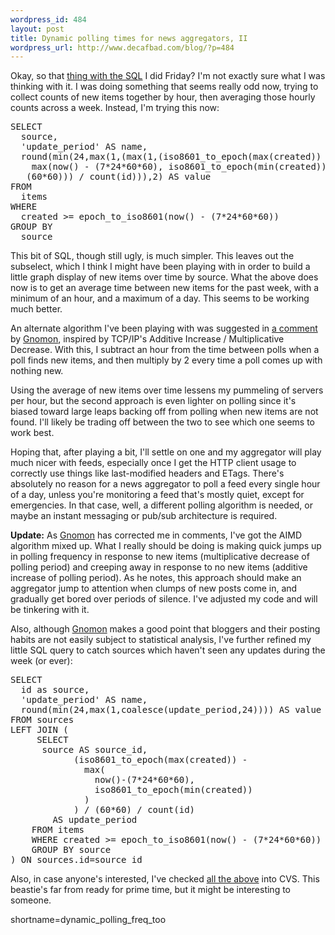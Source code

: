 ```yaml
--- 
wordpress_id: 484
layout: post
title: Dynamic polling times for news aggregators, II
wordpress_url: http://www.decafbad.com/blog/?p=484
---
```

<p>
Okay, so that <a href="http://www.decafbad.com/blog/tech/dynamic_feed_scan_times.html">thing with the SQL</a> I did Friday?
I'm not exactly sure what I was thinking with it.  I was doing something
that seems really odd now, trying to collect counts of new items together
by hour, then averaging those hourly counts across a week.  Instead, I'm
trying this now:
</p>

<pre>SELECT
  source,
  'update_period' AS name,
  round(min(24,max(1,(max(1,(iso8601_to_epoch(max(created)) -
    max(now() - (7*24*60*60), iso8601_to_epoch(min(created)))) /
   (60*60))) / count(id))),2) AS value
FROM
  items
WHERE
  created >= epoch_to_iso8601(now() - (7*24*60*60)) 
GROUP BY
  source</pre>

<p>
This bit of SQL, though still ugly, is much simpler.  This leaves out
the subselect, which I think I might have been playing with in order
to build a little graph display of new items over time by source.  What
the above does now is to get an average time between new items for the
past week, with a minimum of an hour, and a maximum of a day.  This
seems to be working much better.
</p>

<p>
An alternate algorithm I've been playing with was suggested in
<a href="http://www.decafbad.com/comments/tech/dynamic_feed_scan_times/#comment-aofdehdefioofcb">a comment</a>
by <a href="http://24.102.209.201/weblogs/ben/">Gnomon</a>,
inspired by TCP/IP's Additive Increase / Multiplicative Decrease.
With this, I subtract an hour from the time between polls when a
poll finds new items, and then multiply by 2 every time a poll
comes up with nothing new.
</p>

<p>
Using the average of new items over time lessens my pummeling
of servers per hour, but the second approach is even lighter
on polling since it's biased toward large leaps backing off
from polling when new items are not found.  I'll likely be trading
off between the two to see which one seems to work best.
</p>

<p>
Hoping that, after playing a bit, I'll settle on one and my
aggregator will play much nicer with feeds, especially once
I get the HTTP client usage to correctly use things like
last-modified headers and ETags.  There's absolutely no reason
for a news aggregator to poll a feed every single hour of a day,
unless you're monitoring a feed that's mostly quiet, except
for emergencies.  In that case, well, a different polling
algorithm is needed, or maybe an instant messaging or pub/sub
architecture is required.
</p>

<p>
<b>Update:</b> As <a href="http://24.102.209.201/weblogs/ben/">Gnomon</a>
has corrected me in comments, I've got the AIMD algorithm mixed up.
What I really should be doing is making quick jumps up in polling
frequency in response to new items (multiplicative decrease of
polling period) and creeping away in response to no new items
(additive increase of polling period).  As he notes, this approach
should make an aggregator jump to attention when clumps of new
posts come in, and gradually get bored over periods of silence.
I've adjusted my code and will be tinkering with it.
</p>

<p>
Also, although <a href="http://24.102.209.201/weblogs/ben/">Gnomon</a> makes
a good point that bloggers and their posting habits are not easily
subject to statistical analysis,
I've further refined my little SQL query to catch sources
which haven't seen any updates during the week (or ever):
</p>

<pre>SELECT 
  id as source,
  'update_period' AS name,
  round(min(24,max(1,coalesce(update_period,24)))) AS value
FROM sources
LEFT JOIN (
     SELECT
      source AS source_id,
            (iso8601_to_epoch(max(created)) -
              max(
                now()-(7*24*60*60),
                iso8601_to_epoch(min(created))
              )
            ) / (60*60) / count(id)
        AS update_period
    FROM items
    WHERE created >= epoch_to_iso8601(now() - (7*24*60*60)) 
    GROUP BY source
) ON sources.id=source_id</pre>

<p>
Also, in case anyone's interested, I've checked <a href="http://www.decafbad.com/cvs/dbagg/lib/dbagg/scan.py?rev=HEAD&content-type=text/vnd.viewcvs-markup">all the above</a>
into CVS.  This beastie's far from ready for prime time, but it
might be interesting to someone.
</p>
<!--more-->
shortname=dynamic_polling_freq_too
